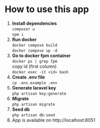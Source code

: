 # How to use this app

1. **Install dependencies**  
   `composer u`  
   `npm i`
2. **Run docker**  
   `docker compose build`  
   `docker compose up -d`
3. **Go to docker fpm container**  
   `docker ps | grep fpm`  
   copy id (first column)  
   `docker exec -it <id> bash`  
4. **Create .env file**  
   `cp .env.example .env`
5. **Generate laravel key**  
   `php artisan key:generate`
6. **Migrate**  
   `php artisan migrate`
7. **Seed db**  
   `php artisan db:seed`
8. App is available on http://localhost:8051

